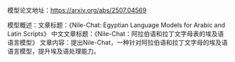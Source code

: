 模型论文地址：https://arxiv.org/abs/2507.04569

模型概述：文章标题：《Nile-Chat: Egyptian Language Models for Arabic and Latin Scripts》
中文文章标题：《Nile-Chat：阿拉伯语和拉丁文字母表的埃及语语言模型》
文章内容：提出Nile-Chat，一种针对阿拉伯语和拉丁文字母的埃及语语言模型，提升埃及语处理能力。
